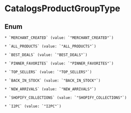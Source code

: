 
# CatalogsProductGroupType

## Enum


    * `MERCHANT_CREATED` (value: `"MERCHANT_CREATED"`)

    * `ALL_PRODUCTS` (value: `"ALL_PRODUCTS"`)

    * `BEST_DEALS` (value: `"BEST_DEALS"`)

    * `PINNER_FAVORITES` (value: `"PINNER_FAVORITES"`)

    * `TOP_SELLERS` (value: `"TOP_SELLERS"`)

    * `BACK_IN_STOCK` (value: `"BACK_IN_STOCK"`)

    * `NEW_ARRIVALS` (value: `"NEW_ARRIVALS"`)

    * `SHOPIFY_COLLECTIONS` (value: `"SHOPIFY_COLLECTIONS"`)

    * `I2PC` (value: `"I2PC"`)



